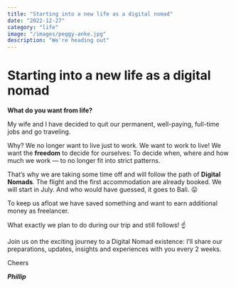 ```yaml
---
title: "Starting into a new life as a digital nomad"
date: "2022-12-27"
category: "life"
image: "/images/peggy-anke.jpg"
description: "We're heading out"
---
```


# Starting into a new life as a digital nomad

**What do you want from life?**

My wife and I have decided to quit our permanent, well-paying, full-time jobs and go traveling.

Why? We no longer want to live just to work. We want to work to live! We want the **freedom** to decide for ourselves: To decide when, where and how much we work — to no longer fit into strict patterns.

That’s why we are taking some time off and will follow the path of **Digital Nomads**. The flight and the first accommodation are already booked. We will start in July. And who would have guessed, it goes to Bali. 😛

To keep us afloat we have saved something and want to earn additional money as freelancer.

What exactly we plan to do during our trip and still follows! ☝️

Join us on the exciting journey to a Digital Nomad existence: I’ll share our preparations, updates, insights and experiences with you every 2 weeks.

Cheers

**_Phillip_**
